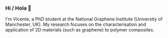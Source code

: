 ### Hi / Hola 👋

I'm Vicente, a PhD student at the National Graphene Institute (University of Manchester, UK). My research focuses on the characterisation and application of 2D materials (such as graphene) to polymer composites.



<!--
**vinceyvincey/vinceyvincey** is a ✨ _special_ ✨ repository because its `README.md` (this file) appears on your GitHub profile.

Here are some ideas to get you started:

- 🔭 I’m currently working on ...
- 🌱 I’m currently learning ...
- 👯 I’m looking to collaborate on ...
- 🤔 I’m looking for help with ...
- 💬 Ask me about ...
- 📫 How to reach me: ...
- 😄 Pronouns: ...
- ⚡ Fun fact: ...
-->
